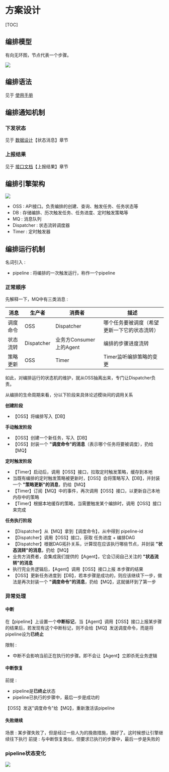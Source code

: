 # 方案设计 #

[TOC]

## 编排模型 ##

有向无环图，节点代表一个步骤。

<img src="https://static-1256056882.cos.ap-guangzhou.myqcloud.com/seven%2Fjobflow.DAG.png">

## 编排语法 ##

见于 [使用手册](/doc/manual.md)

## 编排通知机制 ##

### 下发状态 ###

见于 [数据设计](/doc/model.md)【状态消息】章节

### 上报结果 ###

见于 [接口文档](/doc/interface.md)【上报结果】章节

## 编排引擎架构 ##

<img src="https://static-1256056882.cos.ap-guangzhou.myqcloud.com/seven/jobflow.frame.png">

- OSS : API接口。负责编排的创建、查询、触发任务、任务状态等
- DB : 存储编排、历次触发任务、任务进度、定时触发策略等
- MQ : 消息队列
- Dispatcher : 状态流转调度器
- Timer : 定时触发器

## 编排运行机制 ##

名词引入 :
- pipeline : 将编排的一次触发运行，称作一个pipeline

### 正常顺序 ###

先解释一下，MQ中有三类消息 :

| 消息 | 生产者 | 消费者 | 描述 |
| ---- | ---- | ---- | ---- |
| 调度命令 | OSS | Dispatcher | 哪个任务要被调度（希望更新一下它的状态流转） |
| 状态流转 | Dispatcher | 业务方Consumer上的Agent | 编排的步骤进度流转 |
| 策略更新 | OSS | Timer | Timer监听编排策略的变更 |

如此，对编排运行的状态机的维护，就从OSS抽离出来，专门让Dispatcher负责。

从编排的生命周期来看，分以下阶段来具体论述模块间的调用关系

**创建阶段**

- 【OSS】将编排写入【DB】

**手动触发阶段**

- 【OSS】创建一个新任务，写入【DB】
- 【OSS】封装一个 **"调度命令"的消息**（表示哪个任务将要被调度），扔给【MQ】

**定时触发阶段**

- 【Timer】启动后，调用【OSS】接口，拉取定时触发策略，缓存到本地
- 当既有编排的定时触发策略被更新时，【OSS】会将策略写入【DB】，并封装一个 **"策略更新"的消息**，扔给【MQ】
- 【Timer】订阅【MQ】中的事件，再次调用【OSS】接口，以更新自己本地内存中的策略
- 【Timer】根据本地缓存的策略，当需要触发某个编排时，调用【OSS】接口来完成

**任务执行阶段**

- 【Dispatcher】从【MQ】拿到【调度命令】，从中得到 pipeline-id
- 【Dispatcher】调用【OSS】接口，获取 任务进度 + 编排DAG
- 【Dispatcher】根据DAG拓扑关系，计算现在应该执行哪些节点，并封装 **"状态流转"的消息**，扔给【MQ】
- 业务方消费者，会集成我们提供的【Agent】，它会订阅自己关注的 **"状态流转"的消息**
- 执行完业务逻辑后，【Agent】调用【OSS】接口上报 本步骤的结果
- 【OSS】更新任务进度到【DB】，若本步骤是成功的，则应该继续下一步，做法是再次封装一个 **"调度命令"的消息**，扔给【MQ】，这就循环到了第一步

### 异常处理 ###

#### 中断 ####

在【pipeline】上设置一个**中断标记**，当【Agent】调用【OSS】接口上报某步骤的结果后，若发现有这个中断标记，则不会给【MQ】发送调度命令，而是将pipeline设为**已终止**

限制 :
- 中断不会影响当前正在执行的步骤。即不会让【Agent】立即杀死业务逻辑

#### 中断恢复 ####

前提 :
- pipeline是**已终止**状态
- pipeline已执行的步骤中，最后一步是成功的

【OSS】发送"调度命令"给【MQ】，重新激活该pipeline

#### 失败继续 ####

场景 : 某步骤失败了，但是经过一些人为的挽救措施，搞好了。这时候想让引擎继续往下执行
前提 : 与中断恢复类似，但要求已执行的步骤中，最后一步是失败的

### pipeline状态变化 ###

<img src="https://static-1256056882.cos.ap-guangzhou.myqcloud.com/seven/jobflow.pipeline.state.png">
